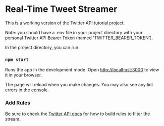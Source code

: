 # Real-Time Tweet Streamer

This is a working version of the Twitter API tutorial project.

Note: you should have a .env file in your project directory with your personal Twitter API Bearer Token (named 'TWITTER_BEARER_TOKEN').

In the project directory, you can run:

### `npm start`

Runs the app in the development mode.
Open [http://localhost:3000](http://localhost:3000) to view it in your browser.

The page will reload when you make changes.
You may also see any lint errors in the console.

### Add Rules

Be sure to check the [Twitter API docs](https://developer.twitter.com/en/docs/twitter-api/tweets/filtered-stream/integrate/build-a-rule) for how to build rules to filter the stream.
